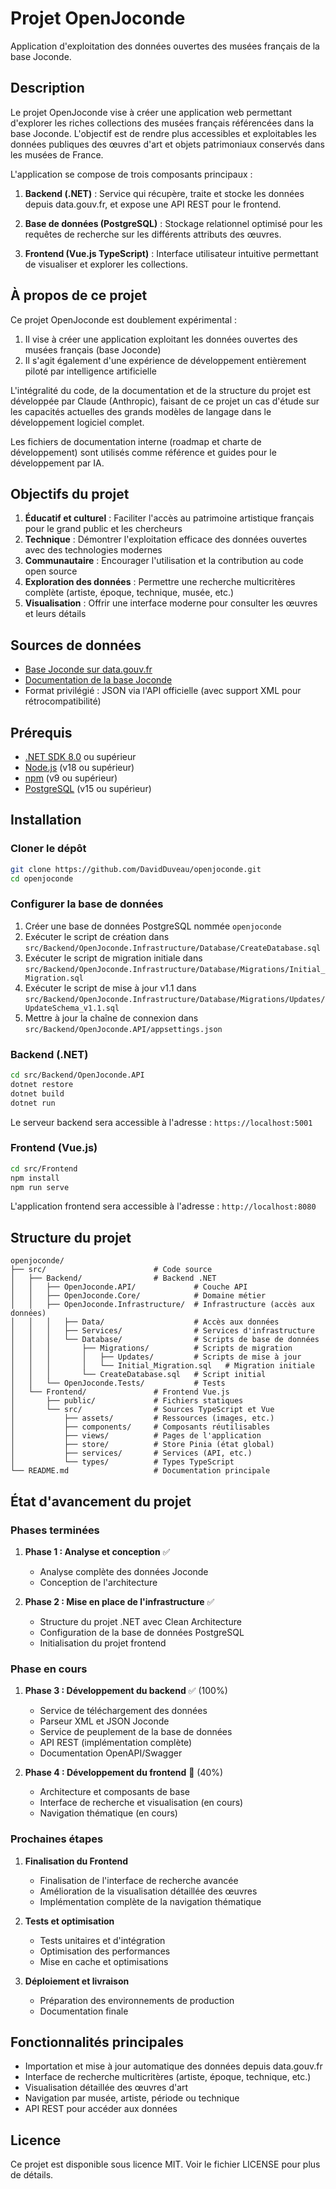 # Projet OpenJoconde

Application d'exploitation des données ouvertes des musées français de la base Joconde.

## Description

Le projet OpenJoconde vise à créer une application web permettant d'explorer les riches collections des musées français référencées dans la base Joconde. L'objectif est de rendre plus accessibles et exploitables les données publiques des œuvres d'art et objets patrimoniaux conservés dans les musées de France.

L'application se compose de trois composants principaux :

1. **Backend (.NET)** : Service qui récupère, traite et stocke les données depuis data.gouv.fr, et expose une API REST pour le frontend.

2. **Base de données (PostgreSQL)** : Stockage relationnel optimisé pour les requêtes de recherche sur les différents attributs des œuvres.

3. **Frontend (Vue.js TypeScript)** : Interface utilisateur intuitive permettant de visualiser et explorer les collections.

## À propos de ce projet

Ce projet OpenJoconde est doublement expérimental :
1. Il vise à créer une application exploitant les données ouvertes des musées français (base Joconde)
2. Il s'agit également d'une expérience de développement entièrement piloté par intelligence artificielle

L'intégralité du code, de la documentation et de la structure du projet est développée par Claude (Anthropic), faisant de ce projet un cas d'étude sur les capacités actuelles des grands modèles de langage dans le développement logiciel complet.

Les fichiers de documentation interne (roadmap et charte de développement) sont utilisés comme référence et guides pour le développement par IA.

## Objectifs du projet

1. **Éducatif et culturel** : Faciliter l'accès au patrimoine artistique français pour le grand public et les chercheurs
2. **Technique** : Démontrer l'exploitation efficace des données ouvertes avec des technologies modernes
3. **Communautaire** : Encourager l'utilisation et la contribution au code open source
4. **Exploration des données** : Permettre une recherche multicritères complète (artiste, époque, technique, musée, etc.)
5. **Visualisation** : Offrir une interface moderne pour consulter les œuvres et leurs détails

## Sources de données

- [Base Joconde sur data.gouv.fr](https://www.data.gouv.fr/fr/datasets/joconde-catalogue-collectif-des-collections-des-musees-de-france/)
- [Documentation de la base Joconde](https://www.culture.gouv.fr/Espace-documentation/Bases-de-donnees/Fiches-bases-de-donnees/Joconde-catalogue-collectif-des-collections-des-musees-de-France)
- Format privilégié : JSON via l'API officielle (avec support XML pour rétrocompatibilité)

## Prérequis

- [.NET SDK 8.0](https://dotnet.microsoft.com/download/dotnet/8.0) ou supérieur
- [Node.js](https://nodejs.org/) (v18 ou supérieur)
- [npm](https://www.npmjs.com/) (v9 ou supérieur)
- [PostgreSQL](https://www.postgresql.org/) (v15 ou supérieur)

## Installation

### Cloner le dépôt

```bash
git clone https://github.com/DavidDuveau/openjoconde.git
cd openjoconde
```

### Configurer la base de données

1. Créer une base de données PostgreSQL nommée `openjoconde`
2. Exécuter le script de création dans `src/Backend/OpenJoconde.Infrastructure/Database/CreateDatabase.sql`
3. Exécuter le script de migration initiale dans `src/Backend/OpenJoconde.Infrastructure/Database/Migrations/Initial_Migration.sql`
4. Exécuter le script de mise à jour v1.1 dans `src/Backend/OpenJoconde.Infrastructure/Database/Migrations/Updates/UpdateSchema_v1.1.sql`
5. Mettre à jour la chaîne de connexion dans `src/Backend/OpenJoconde.API/appsettings.json`

### Backend (.NET)

```bash
cd src/Backend/OpenJoconde.API
dotnet restore
dotnet build
dotnet run
```

Le serveur backend sera accessible à l'adresse : `https://localhost:5001`

### Frontend (Vue.js)

```bash
cd src/Frontend
npm install
npm run serve
```

L'application frontend sera accessible à l'adresse : `http://localhost:8080`

## Structure du projet

```
openjoconde/
├── src/                        # Code source
│   ├── Backend/                # Backend .NET
│   │   ├── OpenJoconde.API/             # Couche API
│   │   ├── OpenJoconde.Core/            # Domaine métier
│   │   ├── OpenJoconde.Infrastructure/  # Infrastructure (accès aux données)
│   │   │   ├── Data/                    # Accès aux données
│   │   │   ├── Services/                # Services d'infrastructure
│   │   │   └── Database/                # Scripts de base de données
│   │   │       ├── Migrations/          # Scripts de migration
│   │   │       │   ├── Updates/         # Scripts de mise à jour
│   │   │       │   └── Initial_Migration.sql   # Migration initiale
│   │   │       └── CreateDatabase.sql   # Script initial
│   │   └── OpenJoconde.Tests/           # Tests
│   └── Frontend/               # Frontend Vue.js
│       ├── public/             # Fichiers statiques
│       └── src/                # Sources TypeScript et Vue
│           ├── assets/         # Ressources (images, etc.)
│           ├── components/     # Composants réutilisables
│           ├── views/          # Pages de l'application
│           ├── store/          # Store Pinia (état global)
│           ├── services/       # Services (API, etc.)
│           └── types/          # Types TypeScript
└── README.md                   # Documentation principale
```

## État d'avancement du projet

### Phases terminées

1. **Phase 1 : Analyse et conception** ✅
   - Analyse complète des données Joconde
   - Conception de l'architecture

2. **Phase 2 : Mise en place de l'infrastructure** ✅
   - Structure du projet .NET avec Clean Architecture
   - Configuration de la base de données PostgreSQL
   - Initialisation du projet frontend

### Phase en cours

1. **Phase 3 : Développement du backend** ✅ (100%)
   - Service de téléchargement des données
   - Parseur XML et JSON Joconde
   - Service de peuplement de la base de données
   - API REST (implémentation complète)
   - Documentation OpenAPI/Swagger

2. **Phase 4 : Développement du frontend** 🔄 (40%)
   - Architecture et composants de base
   - Interface de recherche et visualisation (en cours)
   - Navigation thématique (en cours)

### Prochaines étapes

1. **Finalisation du Frontend**
   - Finalisation de l'interface de recherche avancée
   - Amélioration de la visualisation détaillée des œuvres
   - Implémentation complète de la navigation thématique

2. **Tests et optimisation**
   - Tests unitaires et d'intégration
   - Optimisation des performances
   - Mise en cache et optimisations

3. **Déploiement et livraison**
   - Préparation des environnements de production
   - Documentation finale

## Fonctionnalités principales

- Importation et mise à jour automatique des données depuis data.gouv.fr
- Interface de recherche multicritères (artiste, époque, technique, etc.)
- Visualisation détaillée des œuvres d'art
- Navigation par musée, artiste, période ou technique
- API REST pour accéder aux données

## Licence

Ce projet est disponible sous licence MIT. Voir le fichier LICENSE pour plus de détails.